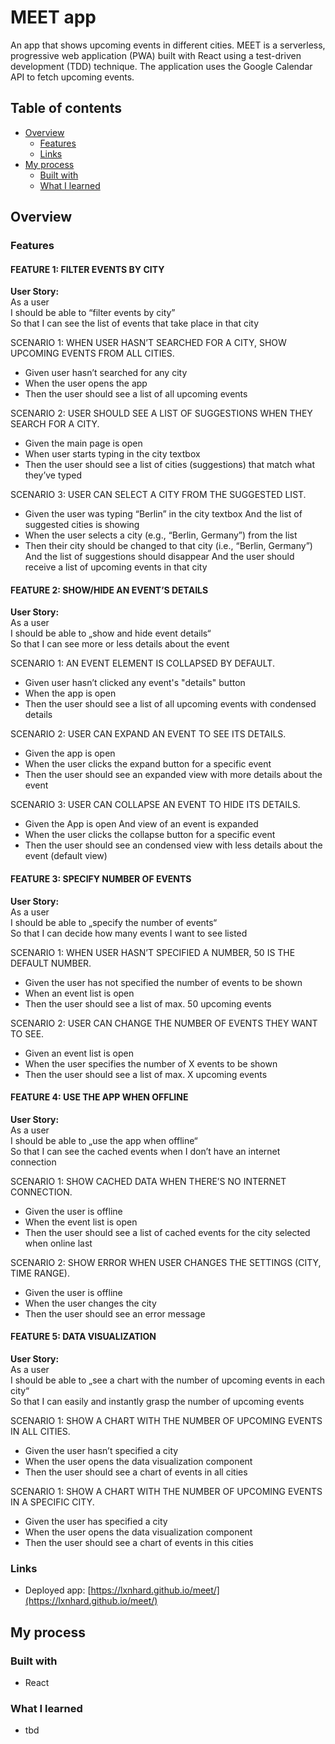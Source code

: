 # MEET app
An app that shows upcoming events in different cities. 
MEET is a serverless, progressive web application (PWA) built with React using a
test-driven development (TDD) technique. The application uses the Google
Calendar API to fetch upcoming events.

## Table of contents

- [Overview](#overview)
  - [Features](#features)
  - [Links](#links)
- [My process](#my-process)
  - [Built with](#built-with)
  - [What I learned](#what-i-learned)

## Overview

### Features

#### FEATURE 1: FILTER EVENTS BY CITY
**User Story:**  
As a user  
I should be able to “filter events by city”  
So that I can see the list of events that take place in that city 

SCENARIO 1: WHEN USER HASN’T SEARCHED FOR A CITY, SHOW UPCOMING EVENTS FROM ALL CITIES.
- Given user hasn’t searched for any city
- When the user opens the app
- Then the user should see a list of all upcoming events

SCENARIO 2: USER SHOULD SEE A LIST OF SUGGESTIONS WHEN THEY SEARCH FOR A CITY.
- Given the main page is open
- When user starts typing in the city textbox
- Then the user should see a list of cities (suggestions) that match what they’ve typed

SCENARIO 3: USER CAN SELECT A CITY FROM THE SUGGESTED LIST.
- Given the user was typing “Berlin” in the city textbox
And the list of suggested cities is showing
- When the user selects a city (e.g., “Berlin, Germany”) from the list
- Then their city should be changed to that city (i.e., “Berlin, Germany”) 
And the list of suggestions should disappear
And the user should receive a list of upcoming events in that city

#### FEATURE 2: SHOW/HIDE AN EVENT’S DETAILS
**User Story:**  
As a user  
I should be able to „show and hide event details“  
So that I can see more or less details about the event

SCENARIO 1: AN EVENT ELEMENT IS COLLAPSED BY DEFAULT.
- Given user hasn’t clicked any event's "details" button
- When the app is open
- Then the user should see a list of all upcoming events with condensed details

SCENARIO 2: USER CAN EXPAND AN EVENT TO SEE ITS DETAILS.
- Given the app is open
- When the user clicks the expand button for a specific event
- Then the user should see an expanded view with more details about the event

SCENARIO 3: USER CAN COLLAPSE AN EVENT TO HIDE ITS DETAILS.
- Given the App is open 
And view of an event is expanded
- When the user clicks the collapse button for a specific event
- Then the user should see an condensed view with less details about the event (default view)

#### FEATURE 3: SPECIFY NUMBER OF EVENTS
**User Story:**  
As a user  
I should be able to „specify the number of events“  
So that I can decide how many events I want to see listed

SCENARIO 1: WHEN USER HASN’T SPECIFIED A NUMBER, 50 IS THE DEFAULT NUMBER.
- Given the user has not specified the number of events to be shown
- When an event list is open 
- Then the user should see a list of max. 50 upcoming events 

SCENARIO 2: USER CAN CHANGE THE NUMBER OF EVENTS THEY WANT TO SEE.
- Given an event list is open
- When the user specifies the number of X events to be shown
- Then the user should see a list of max. X upcoming events 

#### FEATURE 4: USE THE APP WHEN OFFLINE
**User Story:**  
As a user  
I should be able to „use the app when offline“  
So that I can see the cached events when I don’t have an internet connection 

SCENARIO 1: SHOW CACHED DATA WHEN THERE’S NO INTERNET CONNECTION.
- Given the user is offline
- When the event list is open
- Then the user should see a list of cached events for the city selected when online last

SCENARIO 2: SHOW ERROR WHEN USER CHANGES THE SETTINGS (CITY, TIME RANGE).
- Given the user is offline
- When the user changes the city
- Then the user should see an error message

#### FEATURE 5: DATA VISUALIZATION
**User Story:**  
As a user  
I should be able to „see a chart with the number of upcoming events in each city“  
So that I can easily and instantly grasp the number of upcoming events

SCENARIO 1: SHOW A CHART WITH THE NUMBER OF UPCOMING EVENTS IN ALL CITIES.
- Given the user hasn’t specified a city
- When the user opens the data visualization component
- Then the user should see a chart of events in all cities

SCENARIO 1: SHOW A CHART WITH THE NUMBER OF UPCOMING EVENTS IN A SPECIFIC CITY.
- Given the user has specified a city
- When the user opens the data visualization component
- Then the user should see a chart of events in this cities 

### Links

- Deployed app: [https://lxnhard.github.io/meet/](https://lxnhard.github.io/meet/)

## My process

### Built with

- React

### What I learned

- tbd